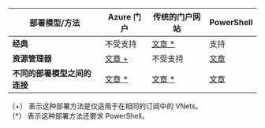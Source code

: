 | **部署模型/方法** | **Azure 门户** | **传统的门户网站** | **PowerShell** |
|---|---|---|---|
|**经典** | 不受支持 | [文章 *](../articles/vpn-gateway/virtual-networks-configure-vnet-to-vnet-connection.md) | 支持 |
|**资源管理器** | [文章 +](../articles/vpn-gateway-howto-vnet-vnet-resource-manager-portal.md) |不受支持 | [文章](../articles/vpn-gateway/vpn-gateway-vnet-vnet-rm-ps.md)|
|**不同的部署模型之间的连接** | [文章 *](../articles/vpn-gateway/vpn-gateway-connect-different-deployment-models-portal.md) | [文章 *](../articles/vpn-gateway/vpn-gateway-connect-different-deployment-models-portal.md) |[文章](../articles/vpn-gateway/vpn-gateway-connect-different-deployment-models-powershell.md)|

（+） 表示这种部署方法是仅适用于在相同的订阅中的 VNets。<br>
（*） 表示这种部署方法还要求 PowerShell。


